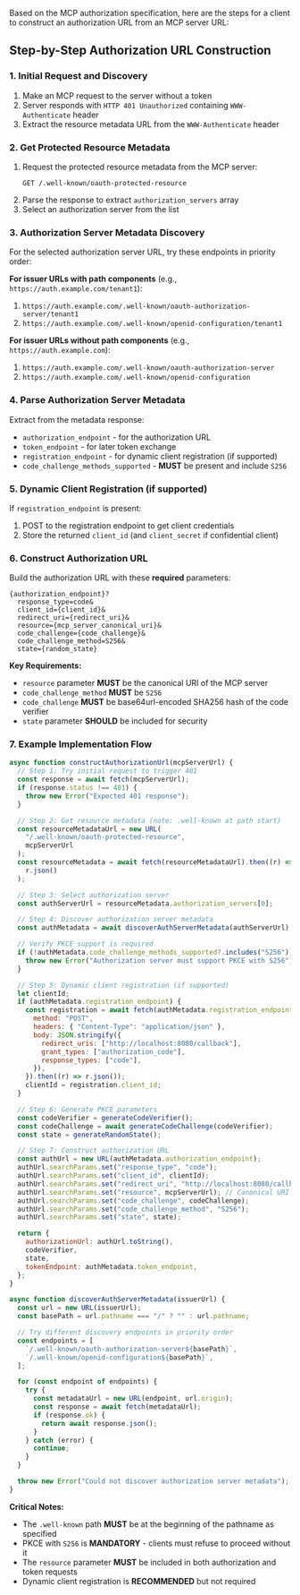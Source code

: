 Based on the MCP authorization specification, here are the steps for a client to construct an authorization URL from an MCP server URL:

## Step-by-Step Authorization URL Construction

### 1. Initial Request and Discovery

1. Make an MCP request to the server without a token
2. Server responds with `HTTP 401 Unauthorized` containing `WWW-Authenticate` header
3. Extract the resource metadata URL from the `WWW-Authenticate` header

### 2. Get Protected Resource Metadata

1. Request the protected resource metadata from the MCP server:
   ```
   GET /.well-known/oauth-protected-resource
   ```
2. Parse the response to extract `authorization_servers` array
3. Select an authorization server from the list

### 3. Authorization Server Metadata Discovery

For the selected authorization server URL, try these endpoints in priority order:

**For issuer URLs with path components** (e.g., `https://auth.example.com/tenant1`):

1. `https://auth.example.com/.well-known/oauth-authorization-server/tenant1`
2. `https://auth.example.com/.well-known/openid-configuration/tenant1`

**For issuer URLs without path components** (e.g., `https://auth.example.com`):

1. `https://auth.example.com/.well-known/oauth-authorization-server`
2. `https://auth.example.com/.well-known/openid-configuration`

### 4. Parse Authorization Server Metadata

Extract from the metadata response:

- `authorization_endpoint` - for the authorization URL
- `token_endpoint` - for later token exchange
- `registration_endpoint` - for dynamic client registration (if supported)
- `code_challenge_methods_supported` - **MUST** be present and include `S256`

### 5. Dynamic Client Registration (if supported)

If `registration_endpoint` is present:

1. POST to the registration endpoint to get client credentials
2. Store the returned `client_id` (and `client_secret` if confidential client)

### 6. Construct Authorization URL

Build the authorization URL with these **required** parameters:

```text path="authorization-url-template.txt"
{authorization_endpoint}?
  response_type=code&
  client_id={client_id}&
  redirect_uri={redirect_uri}&
  resource={mcp_server_canonical_uri}&
  code_challenge={code_challenge}&
  code_challenge_method=S256&
  state={random_state}
```

**Key Requirements:**

- `resource` parameter **MUST** be the canonical URI of the MCP server
- `code_challenge_method` **MUST** be `S256`
- `code_challenge` **MUST** be base64url-encoded SHA256 hash of the code verifier
- `state` parameter **SHOULD** be included for security

### 7. Example Implementation Flow

```javascript path="mcp-auth-flow.js"
async function constructAuthorizationUrl(mcpServerUrl) {
  // Step 1: Try initial request to trigger 401
  const response = await fetch(mcpServerUrl);
  if (response.status !== 401) {
    throw new Error("Expected 401 response");
  }

  // Step 2: Get resource metadata (note: .well-known at path start)
  const resourceMetadataUrl = new URL(
    "/.well-known/oauth-protected-resource",
    mcpServerUrl
  );
  const resourceMetadata = await fetch(resourceMetadataUrl).then((r) =>
    r.json()
  );

  // Step 3: Select authorization server
  const authServerUrl = resourceMetadata.authorization_servers[0];

  // Step 4: Discover authorization server metadata
  const authMetadata = await discoverAuthServerMetadata(authServerUrl);

  // Verify PKCE support is required
  if (!authMetadata.code_challenge_methods_supported?.includes("S256")) {
    throw new Error("Authorization server must support PKCE with S256");
  }

  // Step 5: Dynamic client registration (if supported)
  let clientId;
  if (authMetadata.registration_endpoint) {
    const registration = await fetch(authMetadata.registration_endpoint, {
      method: "POST",
      headers: { "Content-Type": "application/json" },
      body: JSON.stringify({
        redirect_uris: ["http://localhost:8080/callback"],
        grant_types: ["authorization_code"],
        response_types: ["code"],
      }),
    }).then((r) => r.json());
    clientId = registration.client_id;
  }

  // Step 6: Generate PKCE parameters
  const codeVerifier = generateCodeVerifier();
  const codeChallenge = await generateCodeChallenge(codeVerifier);
  const state = generateRandomState();

  // Step 7: Construct authorization URL
  const authUrl = new URL(authMetadata.authorization_endpoint);
  authUrl.searchParams.set("response_type", "code");
  authUrl.searchParams.set("client_id", clientId);
  authUrl.searchParams.set("redirect_uri", "http://localhost:8080/callback");
  authUrl.searchParams.set("resource", mcpServerUrl); // Canonical URI of MCP server
  authUrl.searchParams.set("code_challenge", codeChallenge);
  authUrl.searchParams.set("code_challenge_method", "S256");
  authUrl.searchParams.set("state", state);

  return {
    authorizationUrl: authUrl.toString(),
    codeVerifier,
    state,
    tokenEndpoint: authMetadata.token_endpoint,
  };
}

async function discoverAuthServerMetadata(issuerUrl) {
  const url = new URL(issuerUrl);
  const basePath = url.pathname === "/" ? "" : url.pathname;

  // Try different discovery endpoints in priority order
  const endpoints = [
    `/.well-known/oauth-authorization-server${basePath}`,
    `/.well-known/openid-configuration${basePath}`,
  ];

  for (const endpoint of endpoints) {
    try {
      const metadataUrl = new URL(endpoint, url.origin);
      const response = await fetch(metadataUrl);
      if (response.ok) {
        return await response.json();
      }
    } catch (error) {
      continue;
    }
  }

  throw new Error("Could not discover authorization server metadata");
}
```

**Critical Notes:**

- The `.well-known` path **MUST** be at the beginning of the pathname as specified
- PKCE with `S256` is **MANDATORY** - clients must refuse to proceed without it
- The `resource` parameter **MUST** be included in both authorization and token requests
- Dynamic client registration is **RECOMMENDED** but not required
